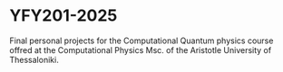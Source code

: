 # YFY201-2025
Final personal projects for the Computational Quantum physics course offred at the Computational Physics Msc. of the Aristotle University of Thessaloniki.

